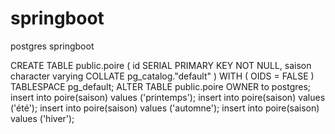 # springboot
postgres springboot

CREATE TABLE public.poire
(
	id SERIAL PRIMARY KEY NOT NULL,
    saison character varying COLLATE pg_catalog."default"
)
WITH (
    OIDS = FALSE
)
TABLESPACE pg_default;
ALTER TABLE public.poire
    OWNER to postgres;
insert into poire(saison) values ('printemps');
insert into poire(saison) values ('été');
insert into poire(saison) values ('automne');
insert into poire(saison) values ('hiver');

